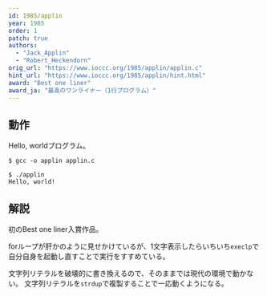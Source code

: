 ```yaml
---
id: 1985/applin
year: 1985
order: 1
patch: true
authors:
  - "Jack_Applin"
  - "Robert_Heckendorn"
orig_url: "https://www.ioccc.org/1985/applin/applin.c"
hint_url: "https://www.ioccc.org/1985/applin/hint.html"
award: "Best one liner"
award_ja: "最高のワンライナー（1行プログラム）"
---
```


## 動作

Hello, worldプログラム。

```
$ gcc -o applin applin.c

$ ./applin
Hello, world!
```

## 解説

初のBest one liner入賞作品。

forループが肝かのように見せかけているが、1文字表示したらいちいち`execlp`で自分自身を起動し直すことで実行をすすめている。

文字列リテラルを破壊的に書き換えるので、そのままでは現代の環境で動かない。
文字列リテラルを`strdup`で複製することで一応動くようになる。
